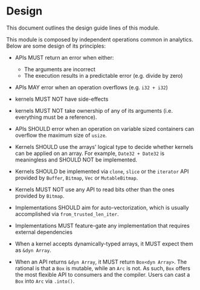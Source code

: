 # Design

This document outlines the design guide lines of this module.

This module is composed by independent operations common in analytics. Below are some design of its principles:

* APIs MUST return an error when either:
    * The arguments are incorrect
    * The execution results in a predictable error (e.g. divide by zero)

* APIs MAY error when an operation overflows (e.g. `i32 + i32`)

* kernels MUST NOT have side-effects

* kernels MUST NOT take ownership of any of its arguments (i.e. everything must be a reference).

* APIs SHOULD error when an operation on variable sized containers can overflow the maximum size of `usize`.

* Kernels SHOULD use the arrays' logical type to decide whether kernels
can be applied on an array. For example, `Date32 + Date32` is meaningless and SHOULD NOT be implemented.

* Kernels SHOULD be implemented via `clone`, `slice` or the `iterator` API provided by `Buffer`, `Bitmap`, `Vec` or `MutableBitmap`.

* Kernels MUST NOT use any API to read bits other than the ones provided by `Bitmap`.

* Implementations SHOULD aim for auto-vectorization, which is usually accomplished via `from_trusted_len_iter`.

* Implementations MUST feature-gate any implementation that requires external dependencies

* When a kernel accepts dynamically-typed arrays, it MUST expect them as `&dyn Array`.

* When an API returns `&dyn Array`, it MUST return `Box<dyn Array>`. The rational is that a `Box` is mutable, while an `Arc` is not. As such, `Box` offers the most flexible API to consumers and the compiler. Users can cast a `Box` into `Arc` via `.into()`.
